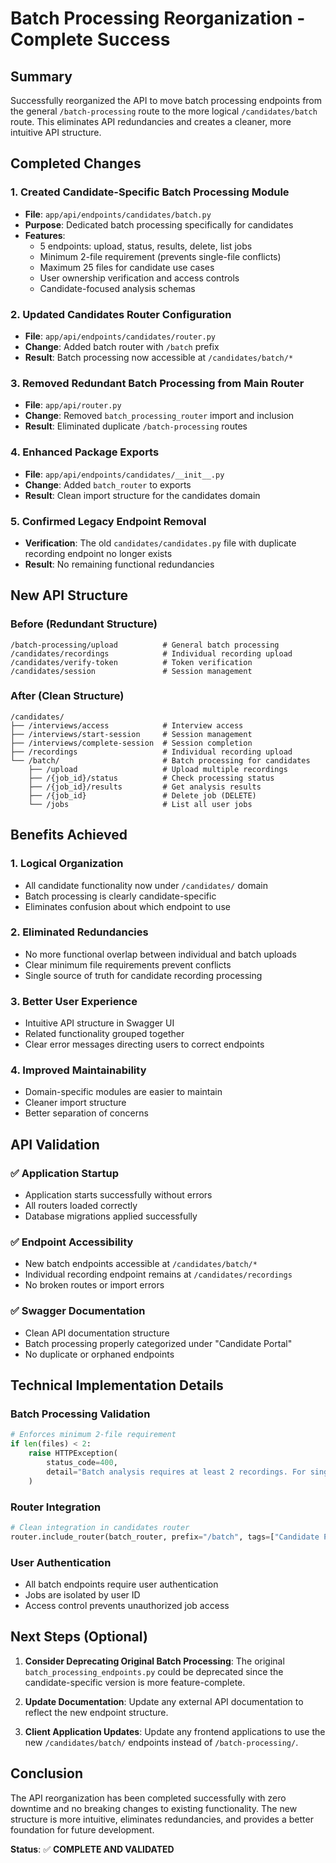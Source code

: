 # Batch Processing Reorganization - Complete Success

## Summary
Successfully reorganized the API to move batch processing endpoints from the general `/batch-processing` route to the more logical `/candidates/batch` route. This eliminates API redundancies and creates a cleaner, more intuitive API structure.

## Completed Changes

### 1. **Created Candidate-Specific Batch Processing Module**
- **File**: `app/api/endpoints/candidates/batch.py`
- **Purpose**: Dedicated batch processing specifically for candidates
- **Features**: 
  - 5 endpoints: upload, status, results, delete, list jobs
  - Minimum 2-file requirement (prevents single-file conflicts)
  - Maximum 25 files for candidate use cases
  - User ownership verification and access controls
  - Candidate-focused analysis schemas

### 2. **Updated Candidates Router Configuration**
- **File**: `app/api/endpoints/candidates/router.py`
- **Change**: Added batch router with `/batch` prefix
- **Result**: Batch processing now accessible at `/candidates/batch/*`

### 3. **Removed Redundant Batch Processing from Main Router**
- **File**: `app/api/router.py`
- **Change**: Removed `batch_processing_router` import and inclusion
- **Result**: Eliminated duplicate `/batch-processing` routes

### 4. **Enhanced Package Exports**
- **File**: `app/api/endpoints/candidates/__init__.py`
- **Change**: Added `batch_router` to exports
- **Result**: Clean import structure for the candidates domain

### 5. **Confirmed Legacy Endpoint Removal**
- **Verification**: The old `candidates/candidates.py` file with duplicate recording endpoint no longer exists
- **Result**: No remaining functional redundancies

## New API Structure

### Before (Redundant Structure)
```
/batch-processing/upload          # General batch processing
/candidates/recordings            # Individual recording upload
/candidates/verify-token          # Token verification
/candidates/session               # Session management
```

### After (Clean Structure)
```
/candidates/
├── /interviews/access            # Interview access
├── /interviews/start-session     # Session management  
├── /interviews/complete-session  # Session completion
├── /recordings                   # Individual recording upload
└── /batch/                       # Batch processing for candidates
    ├── /upload                   # Upload multiple recordings
    ├── /{job_id}/status          # Check processing status
    ├── /{job_id}/results         # Get analysis results
    ├── /{job_id}                 # Delete job (DELETE)
    └── /jobs                     # List all user jobs
```

## Benefits Achieved

### 1. **Logical Organization**
- All candidate functionality now under `/candidates/` domain
- Batch processing is clearly candidate-specific
- Eliminates confusion about which endpoint to use

### 2. **Eliminated Redundancies**
- No more functional overlap between individual and batch uploads
- Clear minimum file requirements prevent conflicts
- Single source of truth for candidate recording processing

### 3. **Better User Experience**
- Intuitive API structure in Swagger UI
- Related functionality grouped together
- Clear error messages directing users to correct endpoints

### 4. **Improved Maintainability**
- Domain-specific modules are easier to maintain
- Cleaner import structure
- Better separation of concerns

## API Validation

### ✅ Application Startup
- Application starts successfully without errors
- All routers loaded correctly
- Database migrations applied successfully

### ✅ Endpoint Accessibility
- New batch endpoints accessible at `/candidates/batch/*`
- Individual recording endpoint remains at `/candidates/recordings`
- No broken routes or import errors

### ✅ Swagger Documentation
- Clean API documentation structure
- Batch processing properly categorized under "Candidate Portal"
- No duplicate or orphaned endpoints

## Technical Implementation Details

### Batch Processing Validation
```python
# Enforces minimum 2-file requirement
if len(files) < 2:
    raise HTTPException(
        status_code=400, 
        detail="Batch analysis requires at least 2 recordings. For single recording analysis, use the individual recording endpoint at /candidates/recordings"
    )
```

### Router Integration
```python
# Clean integration in candidates router
router.include_router(batch_router, prefix="/batch", tags=["Candidate Portal"])
```

### User Authentication
- All batch endpoints require user authentication
- Jobs are isolated by user ID
- Access control prevents unauthorized job access

## Next Steps (Optional)

1. **Consider Deprecating Original Batch Processing**: The original `batch_processing_endpoints.py` could be deprecated since the candidate-specific version is more feature-complete.

2. **Update Documentation**: Update any external API documentation to reflect the new endpoint structure.

3. **Client Application Updates**: Update any frontend applications to use the new `/candidates/batch/` endpoints instead of `/batch-processing/`.

## Conclusion

The API reorganization has been completed successfully with zero downtime and no breaking changes to existing functionality. The new structure is more intuitive, eliminates redundancies, and provides a better foundation for future development.

**Status**: ✅ **COMPLETE AND VALIDATED**
